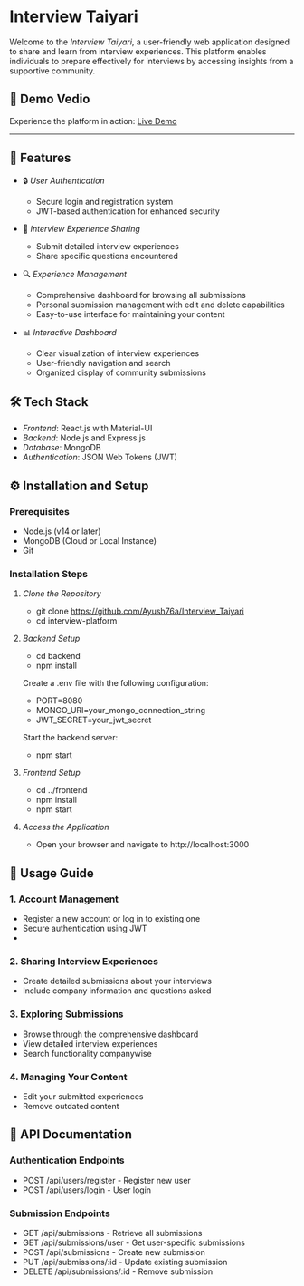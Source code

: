 # Interview Taiyari 
Welcome to the *Interview Taiyari*, a user-friendly web application designed to share and learn from interview experiences. This platform enables individuals to prepare effectively for interviews by accessing insights from a supportive community.

## 🚀 Demo Vedio

Experience the platform in action: [Live Demo]()

---
## 🌟 Features

- 🔒 *User Authentication*
  - Secure login and registration system
  - JWT-based authentication for enhanced security
  
- 📝 *Interview Experience Sharing*
  - Submit detailed interview experiences
  - Share specific questions encountered
  
- 🔍 *Experience Management*
  - Comprehensive dashboard for browsing all submissions
  - Personal submission management with edit and delete capabilities
  - Easy-to-use interface for maintaining your content

- 📊 *Interactive Dashboard*
  - Clear visualization of interview experiences
  - User-friendly navigation and search
  - Organized display of community submissions

## 🛠️ Tech Stack

- *Frontend*: React.js with Material-UI
- *Backend*: Node.js and Express.js
- *Database*: MongoDB
- *Authentication*: JSON Web Tokens (JWT)

## ⚙️ Installation and Setup

### Prerequisites

- Node.js (v14 or later)
- MongoDB (Cloud or Local Instance)
- Git

### Installation Steps

1. *Clone the Repository*
   - git clone https://github.com/Ayush76a/Interview_Taiyari
   - cd interview-platform
   

2. *Backend Setup*
   - cd backend
   - npm install
   

   Create a .env file with the following configuration:
   - PORT=8080
   - MONGO_URI=your_mongo_connection_string
   - JWT_SECRET=your_jwt_secret
   

   Start the backend server:
   - npm start
   

3. *Frontend Setup*
   - cd ../frontend
   - npm install
   - npm start
   

4. *Access the Application*
   - Open your browser and navigate to http://localhost:3000

## 📖 Usage Guide

### 1. Account Management
- Register a new account or log in to existing one
- Secure authentication using JWT
- 
### 2. Sharing Interview Experiences
- Create detailed submissions about your interviews
- Include company information and questions asked

### 3. Exploring Submissions
- Browse through the comprehensive dashboard
- View detailed interview experiences
- Search functionality companywise

### 4. Managing Your Content
- Edit your submitted experiences
- Remove outdated content

## 🔗 API Documentation

### Authentication Endpoints

- POST /api/users/register  - Register new user
- POST /api/users/login     - User login


### Submission Endpoints

- GET    /api/submissions       - Retrieve all submissions
- GET    /api/submissions/user  - Get user-specific submissions
- POST   /api/submissions      - Create new submission
- PUT    /api/submissions/:id  - Update existing submission
- DELETE /api/submissions/:id  - Remove submission
